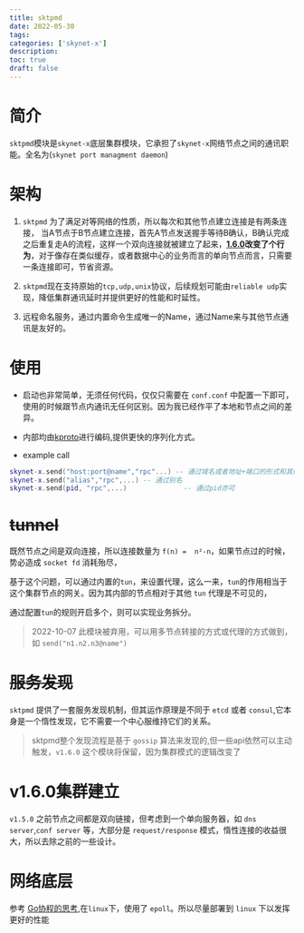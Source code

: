 ```yaml
---
title: sktpmd
date: 2022-05-30
tags: 
categories: ['skynet-x']
description: 
toc: true
draft: false
---
```



# 简介

`sktpmd`模块是`skynet-x`底层集群模块，它承担了`skynet-x`网络节点之间的通讯职能。全名为(`skynet port managment daemon`)


# 架构

1. `sktpmd` 为了满足对等网络的性质，所以每次和其他节点建立连接是有两条连接，
    当A节点于B节点建立连接，首先A节点发送握手等待B确认，B确认完成之后重复走A的流程，这样一个双向连接就被建立了起来，**[1.6.0](#v1.6.0集群建立)改变了个行为**，对于像存在类似缓存，或者数据中心的业务而言的单向节点而言，只需要一条连接即可，节省资源。

2. `sktpmd`现在支持原始的`tcp,udp,unix`协议，后续规划可能由`reliable udp`实现，降低集群通讯延时并提供更好的性能和时延性。

3. 远程命名服务，通过内置命令生成唯一的Name，通过Name来与其他节点通讯是友好的。


# 使用

+ 启动也非常简单，无须任何代码，仅仅只需要在 `conf.conf` 中配置一下即可，使用的时候跟节点内通讯无任何区别。因为我已经作平了本地和节点之间的差异。
  
+ 内部均由[kproto](/post/kproto)进行编码,提供更快的序列化方式。
  
+ example call
```lua
skynet-x.send("host:port@name","rpc"...) -- 通过域名或者地址+端口的形式和其他节点进行通讯
skynet-x.send("alias","rpc",...) -- 通过别名
skynet-x.send(pid, "rpc",...)              -- 通过pid亦可
```


# ~~tunnel~~

既然节点之间是双向连接，所以连接数量为 `f(n) =  n²-n`，如果节点过的时候，势必造成 `socket fd` 消耗殆尽，

基于这个问题，可以通过内置的`tun`，来设置代理，这么一来，`tun`的作用相当于这个集群节点的网关。因为其内部的节点相对于其他 `tun` 代理是不可见的，

通过配置`tun`的规则开启多个，则可以实现业务拆分。

 > 2022-10-07 此模块被弃用，可以用多节点转接的方式或代理的方式做到，如 `send("n1.n2.n3@name")`

# ~~服务发现~~

`sktpmd` 提供了一套服务发现机制，但其运作原理是不同于 `etcd` 或者 `consul`,它本身是一个惰性发现，它不需要一个中心服维持它们的关系。


> sktpmd整个发现流程是基于 `gossip` 算法来发现的,但一些api依然可以主动触发，`v1.6.0` 这个模块将保留，因为集群模式的逻辑改变了


# v1.6.0集群建立

`v1.5.0` 之前节点之间都是双向链接，但考虑到一个单向服务器，如 `dns server`,`conf server` 等，大部分是 `request/response` 模式，惰性连接的收益很大，所以去除之前的一些设计。




# 网络底层

参考 [Go协程的思考](/post/language/go/goroutine),在`linux`下，使用了 `epoll`。所以尽量部署到 `linux` 下以发挥更好的性能




